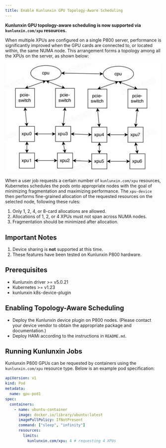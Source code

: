 ```yaml
---
title: Enable Kunlunxin GPU Topology-Aware Scheduling
---
```


**Kunlunxin GPU topology-aware scheduling is now supported via `kunlunxin.com/xpu` resources.**

When multiple XPUs are configured on a single P800 server, performance is significantly improved
when the GPU cards are connected to, or located within, the same NUMA node. This arrangement
forms a topology among all the XPUs on the server, as shown below:

![img](../../resources/kunlunxin_topo.jpg)

When a user job requests a certain number of `kunlunxin.com/xpu` resources,
Kubernetes schedules the pods onto appropriate nodes with the goal of minimizing fragmentation
and maximizing performance. The `xpu-device` then performs fine-grained allocation
of the requested resources on the selected node, following these rules:

1. Only 1, 2, 4, or 8-card allocations are allowed.  
2. Allocations of 1, 2, or 4 XPUs must not span across NUMA nodes.  
3. Fragmentation should be minimized after allocation.

## Important Notes

1. Device sharing is **not** supported at this time.  
2. These features have been tested on Kunlunxin P800 hardware.

## Prerequisites

* Kunlunxin driver >= v5.0.21
* Kubernetes >= v1.23
* kunlunxin k8s-device-plugin

## Enabling Topology-Aware Scheduling

- Deploy the Kunlunxin device plugin on P800 nodes.
  (Please contact your device vendor to obtain the appropriate package and documentation.)  
- Deploy HAMi according to the instructions in `README.md`.

## Running Kunlunxin Jobs

Kunlunxin P800 GPUs can be requested by containers using the `kunlunxin.com/xpu` resource type.
Below is an example pod specification:

```yaml
apiVersion: v1
kind: Pod
metadata:
  name: gpu-pod1
spec:
  containers:
    - name: ubuntu-container
      image: docker.io/library/ubuntu:latest
      imagePullPolicy: IfNotPresent
      command: ["sleep", "infinity"]
      resources:
        limits:
          kunlunxin.com/xpu: 4 # requesting 4 XPUs
```